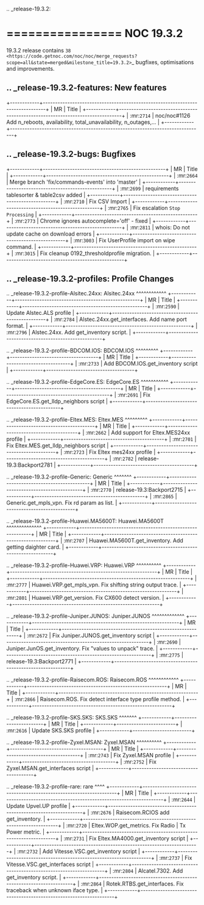 .. _release-19.3.2:

================
NOC 19.3.2
================

19.3.2 release contains
`38 <https://code.getnoc.com/noc/noc/merge_requests?scope=all&state=merged&milestone_title=19.3.2>`_
bugfixes, optimisations and improvements.


.. _release-19.3.2-features:
New features
------------
+------------+-------------------------------------------------------------------------------+
| MR         | Title                                                                         |
+------------+-------------------------------------------------------------------------------+
| :mr:`2714` | noc/noc#1126 Add n_reboots, availability, total_unavailability, n_outages,... |
+------------+-------------------------------------------------------------------------------+

.. _release-19.3.2-bugs:
Bugfixes
--------
+------------+--------------------------------------------------+
| MR         | Title                                            |
+------------+--------------------------------------------------+
| :mr:`2664` | Merge branch 'fix/commands-events' into 'master' |
+------------+--------------------------------------------------+
| :mr:`2699` | requirements tablesorter & table2csv added       |
+------------+--------------------------------------------------+
| :mr:`2710` | Fix CSV Import                                   |
+------------+--------------------------------------------------+
| :mr:`2765` | Fix escalation `Stop Processing`                 |
+------------+--------------------------------------------------+
| :mr:`2773` | Chrome ignores autocomplete='off' - fixed        |
+------------+--------------------------------------------------+
| :mr:`2811` | whois: Do not update cache on download errors    |
+------------+--------------------------------------------------+
| :mr:`3003` | Fix UserProfile import on wipe command.          |
+------------+--------------------------------------------------+
| :mr:`3015` | Fix cleanup 0192_thresholdprofile migration.     |
+------------+--------------------------------------------------+

.. _release-19.3.2-profiles:
Profile Changes
---------------

.. _release-19.3.2-profile-Alsitec.24xx:
Alsitec.24xx
^^^^^^^^^^^^
+------------+---------------------------------------------------+
| MR         | Title                                             |
+------------+---------------------------------------------------+
| :mr:`2590` | Update Alstec.ALS profile                         |
+------------+---------------------------------------------------+
| :mr:`2784` | Alstec.24xx.get_interfaces. Add name port format. |
+------------+---------------------------------------------------+
| :mr:`2796` | Alstec.24xx. Add get_inventory script.            |
+------------+---------------------------------------------------+


.. _release-19.3.2-profile-BDCOM.IOS:
BDCOM.IOS
^^^^^^^^^
+------------+------------------------------------+
| MR         | Title                              |
+------------+------------------------------------+
| :mr:`2733` | Add BDCOM.IOS.get_inventory script |
+------------+------------------------------------+


.. _release-19.3.2-profile-EdgeCore.ES:
EdgeCore.ES
^^^^^^^^^^^
+------------+-------------------------------------------+
| MR         | Title                                     |
+------------+-------------------------------------------+
| :mr:`2691` | Fix EdgeCore.ES.get_lldp_neighbors script |
+------------+-------------------------------------------+


.. _release-19.3.2-profile-Eltex.MES:
Eltex.MES
^^^^^^^^^
+------------+-----------------------------------------+
| MR         | Title                                   |
+------------+-----------------------------------------+
| :mr:`2662` | Add support for Eltex.MES24xx profile   |
+------------+-----------------------------------------+
| :mr:`2701` | Fix Eltex.MES.get_lldp_neighbors script |
+------------+-----------------------------------------+
| :mr:`2723` | Fix Eltex mes24xx profile               |
+------------+-----------------------------------------+
| :mr:`2782` | release-19.3:Backport2781               |
+------------+-----------------------------------------+


.. _release-19.3.2-profile-Generic:
Generic
^^^^^^^
+------------+---------------------------------------------+
| MR         | Title                                       |
+------------+---------------------------------------------+
| :mr:`2770` | release-19.3:Backport2715                   |
+------------+---------------------------------------------+
| :mr:`2865` | Generic.get_mpls_vpn. Fix rd param as list. |
+------------+---------------------------------------------+


.. _release-19.3.2-profile-Huawei.MA5600T:
Huawei.MA5600T
^^^^^^^^^^^^^^
+------------+----------------------------------------------------------+
| MR         | Title                                                    |
+------------+----------------------------------------------------------+
| :mr:`2707` | Huawei.MA5600T.get_inventory. Add getting daighter card. |
+------------+----------------------------------------------------------+


.. _release-19.3.2-profile-Huawei.VRP:
Huawei.VRP
^^^^^^^^^^
+------------+------------------------------------------------------------+
| MR         | Title                                                      |
+------------+------------------------------------------------------------+
| :mr:`2777` | Huawei.VRP.get_mpls_vpn. Fix shifting string output trace. |
+------------+------------------------------------------------------------+
| :mr:`2801` | Huawei.VRP.get_version. Fix CX600 detect version.          |
+------------+------------------------------------------------------------+


.. _release-19.3.2-profile-Juniper.JUNOS:
Juniper.JUNOS
^^^^^^^^^^^^^
+------------+------------------------------------------------------------+
| MR         | Title                                                      |
+------------+------------------------------------------------------------+
| :mr:`2672` | Fix Juniper.JUNOS.get_inventory script                     |
+------------+------------------------------------------------------------+
| :mr:`2690` | Juniper.JunOS.get_inventory. Fix "values to unpack" trace. |
+------------+------------------------------------------------------------+
| :mr:`2775` | release-19.3:Backport2771                                  |
+------------+------------------------------------------------------------+


.. _release-19.3.2-profile-Raisecom.ROS:
Raisecom.ROS
^^^^^^^^^^^^
+------------+---------------------------------------------------------+
| MR         | Title                                                   |
+------------+---------------------------------------------------------+
| :mr:`2866` | Raisecom.ROS. Fix detect interface type profile method. |
+------------+---------------------------------------------------------+


.. _release-19.3.2-profile-SKS.SKS:
SKS.SKS
^^^^^^^
+------------+------------------------+
| MR         | Title                  |
+------------+------------------------+
| :mr:`2616` | Update SKS.SKS profile |
+------------+------------------------+


.. _release-19.3.2-profile-Zyxel.MSAN:
Zyxel.MSAN
^^^^^^^^^^
+------------+--------------------------------------+
| MR         | Title                                |
+------------+--------------------------------------+
| :mr:`2743` | Fix Zyxel.MSAN profile               |
+------------+--------------------------------------+
| :mr:`2752` | Fix Zyxel.MSAN.get_interfaces script |
+------------+--------------------------------------+


.. _release-19.3.2-profile-rare:
rare
^^^^
+------------+-------------------------------------------------------------------+
| MR         | Title                                                             |
+------------+-------------------------------------------------------------------+
| :mr:`2644` | Update Upvel.UP profile                                           |
+------------+-------------------------------------------------------------------+
| :mr:`2676` | Raisecom.RCIOS add get_inventory.                                 |
+------------+-------------------------------------------------------------------+
| :mr:`2720` | Eltex.WOP.get_metrics. Fix Radio | Tx Power metric.               |
+------------+-------------------------------------------------------------------+
| :mr:`2731` | Fix Eltex.MA4000.get_inventory script                             |
+------------+-------------------------------------------------------------------+
| :mr:`2732` | Add Vitesse.VSC.get_inventory script                              |
+------------+-------------------------------------------------------------------+
| :mr:`2737` | Fix Vitesse.VSC.get_interfaces script                             |
+------------+-------------------------------------------------------------------+
| :mr:`2804` | Alcatel.7302. Add get_inventory script.                           |
+------------+-------------------------------------------------------------------+
| :mr:`2864` | Rotek.RTBS.get_interfaces. Fix traceback when unknown iface type. |
+------------+-------------------------------------------------------------------+
